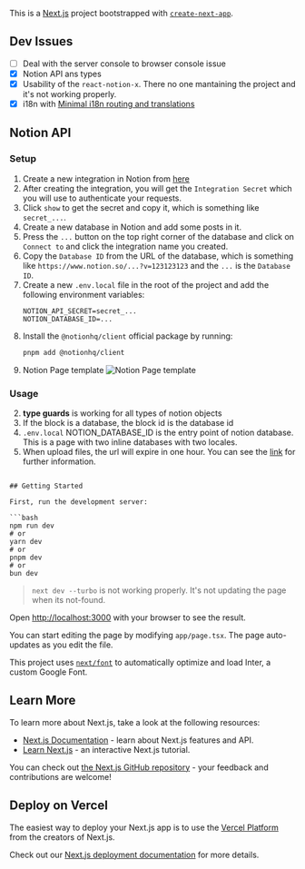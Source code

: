 This is a [Next.js](https://nextjs.org/) project bootstrapped with [`create-next-app`](https://github.com/vercel/next.js/tree/canary/packages/create-next-app).

## Dev Issues

- [ ] Deal with the server console to browser console issue
- [x] Notion API ans types
- [x] Usability of the `react-notion-x`. There no one mantaining the project and it's not working properly.
- [x] i18n with [Minimal i18n routing and translations]('https://github.com/vercel/next.js/tree/canary/examples/app-dir-i18n-routing')

## Notion API

### Setup

1. Create a new integration in Notion from [here](https://www.notion.so/my-integrations)
2. After creating the integration, you will get the `Integration Secret` which you will use to authenticate your requests.
3. Click `show` to get the secret and copy it, which is something like `secret_...`.
4. Create a new database in Notion and add some posts in it.
5. Press the `...` button on the top right corner of the database and click on `Connect to` and click the integration name you created.
6. Copy the `Database ID` from the URL of the database, which is something like `https://www.notion.so/...?v=123123123` and the `...` is the `Database ID`.
7. Create a new `.env.local` file in the root of the project and add the following environment variables:
   ```env
   NOTION_API_SECRET=secret_...
   NOTION_DATABASE_ID=...
   ```
8. Install the `@notionhq/client` official package by running:
   ```bash
   pnpm add @notionhq/client
   ```
9. Notion Page template
   ![Notion Page template](https://share.cleanshot.com/QmYdn9gF/download)

### Usage

2. **type guards** is working for all types of notion objects
3. If the block is a database, the block id is the database id
4. `.env.local` NOTION_DATABASE_ID is the entry point of notion database. This is a page with two inline databases with two locales.
5. When upload files, the url will expire in one hour. You can see the [link](https://developers.notion.com/docs/working-with-files-and-media#retrieving-files-and-media-via-the-notion-api) for further information.

````tsx

## Getting Started

First, run the development server:

```bash
npm run dev
# or
yarn dev
# or
pnpm dev
# or
bun dev
````

> `next dev --turbo` is not working properly. It's not updating the page when its not-found.

Open [http://localhost:3000](http://localhost:3000) with your browser to see the result.

You can start editing the page by modifying `app/page.tsx`. The page auto-updates as you edit the file.

This project uses [`next/font`](https://nextjs.org/docs/basic-features/font-optimization) to automatically optimize and load Inter, a custom Google Font.

## Learn More

To learn more about Next.js, take a look at the following resources:

- [Next.js Documentation](https://nextjs.org/docs) - learn about Next.js features and API.
- [Learn Next.js](https://nextjs.org/learn) - an interactive Next.js tutorial.

You can check out [the Next.js GitHub repository](https://github.com/vercel/next.js/) - your feedback and contributions are welcome!

## Deploy on Vercel

The easiest way to deploy your Next.js app is to use the [Vercel Platform](https://vercel.com/new?utm_medium=default-template&filter=next.js&utm_source=create-next-app&utm_campaign=create-next-app-readme) from the creators of Next.js.

Check out our [Next.js deployment documentation](https://nextjs.org/docs/deployment) for more details.
